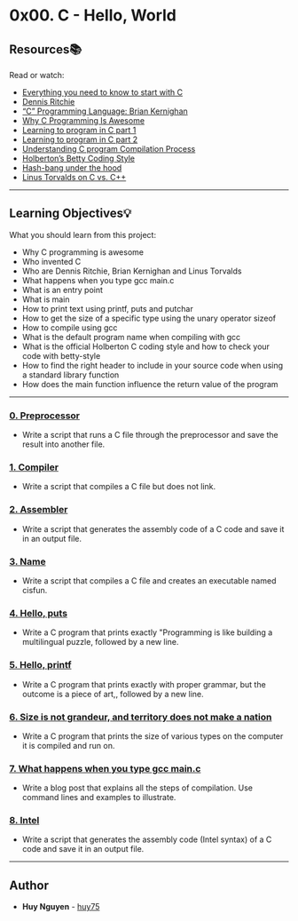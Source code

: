 # 0x00. C - Hello, World

## Resources:books:
Read or watch:
* [Everything you need to know to start with C](https://intranet.hbtn.io/rltoken/JgP0ALD8CNZM19FLZQetMQ)
* [Dennis Ritchie](https://intranet.hbtn.io/rltoken/vY9KI1Ai38BUuydEfadtaA)
* [“C” Programming Language: Brian Kernighan](https://intranet.hbtn.io/rltoken/f5nVwIVoNRrnddbX-5h5rw)
* [Why C Programming Is Awesome](https://intranet.hbtn.io/rltoken/J7yAaPGVuPoJI4iP1DuIPw)
* [Learning to program in C part 1](https://intranet.hbtn.io/rltoken/AicyjqLinWdA9qxKsXBKjg)
* [Learning to program in C part 2](https://intranet.hbtn.io/rltoken/1qtDStnOrOjrVseFa3jngA)
* [Understanding C program Compilation Process](https://intranet.hbtn.io/rltoken/qM-SOqtf8ZnGxVtVWchAfg)
* [Holberton’s Betty Coding Style](https://intranet.hbtn.io/rltoken/8c-wkUvvmuA_d5s4ktmnEw)
* [Hash-bang under the hood](https://intranet.hbtn.io/rltoken/7oODGrfLgAJJzoCbfBap3Q)
* [Linus Torvalds on C vs. C++](https://intranet.hbtn.io/rltoken/8rYFkn82I0QlSygvC0u2Jw)

---
## Learning Objectives:bulb:
What you should learn from this project:

* Why C programming is awesome 
* Who invented C
* Who are Dennis Ritchie, Brian Kernighan and Linus Torvalds
* What happens when you type gcc main.c
* What is an entry point
* What is main
* How to print text using printf, puts and putchar
* How to get the size of a specific type using the unary operator sizeof
* How to compile using gcc
* What is the default program name when compiling with gcc
* What is the official Holberton C coding style and how to check your code with betty-style
* How to find the right header to include in your source code when using a standard library function
* How does the main function influence the return value of the program

---

### [0. Preprocessor](./0-preprocessor)
* Write a script that runs a C file through the preprocessor and save the result into another file.


### [1. Compiler](./1-compiler)
* Write a script that compiles a C file but does not link.


### [2. Assembler](./2-assembler)
* Write a script that generates the assembly code of a C code and save it in an output file.


### [3. Name](./3-name)
* Write a script that compiles a C file and creates an executable named cisfun.


### [4. Hello, puts](./4-puts.c)
* Write a C program that prints exactly "Programming is like building a multilingual puzzle, followed by a new line.


### [5. Hello, printf](./5-printf.c)
* Write a C program that prints exactly with proper grammar, but the outcome is a piece of art,, followed by a new line.


### [6. Size is not grandeur, and territory does not make a nation](./6-size.c)
* Write a C program that prints the size of various types on the computer it is compiled and run on.


### [7. What happens when you type gcc main.c](./100-intel)
* Write a blog post that explains all the steps of compilation. Use command lines and examples to illustrate.


### [8. Intel](./101-quote.c)
* Write a script that generates the assembly code (Intel syntax) of a C code and save it in an output file.


---

## Author
* **Huy Nguyen** - [huy75](https://github.com/huy75)